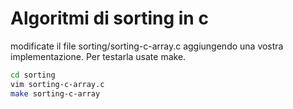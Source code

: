 # Algoritmi di sorting in c
modificate il file sorting/sorting-c-array.c aggiungendo una vostra implementazione. Per testarla usate make.
```bash
cd sorting
vim sorting-c-array.c
make sorting-c-array
```
